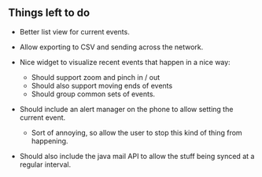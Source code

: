 
Things left to do
-----------------

- Better list view for current events.

- Allow exporting to CSV and sending across the network.

- Nice widget to visualize recent events that happen in a nice way: 
  + Should support zoom and pinch in / out
  + Should also support moving ends of events
  + Should group common sets of events.

- Should include an alert manager on the phone to allow setting the
  current event.
  + Sort of annoying, so allow the user to stop this kind of thing
  from happening.

- Should also include the java mail API to allow the stuff being
  synced at a regular interval.

